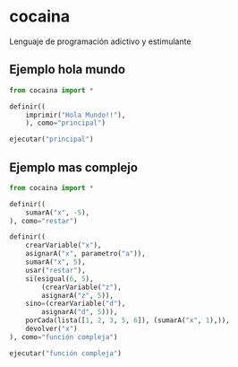 # cocaina
Lenguaje de programación adictivo y estimulante

## Ejemplo hola mundo
```python
from cocaina import *

definir((
	imprimir("Hola Mundo!!"),
	), como="principal")

ejecutar("principal")
```

## Ejemplo mas complejo
```python
from cocaina import *

definir((
    sumarA("x", -5),
), como="restar")

definir((
    crearVariable("x"),
    asignarA("x", parametro("a")),
    sumarA("x", 5),
    usar("restar"),
    si(esigual(6, 5),
        (crearVariable("z"),
        asignarA("z", 5)),
    sino=(crearVariable("d"),
        asignarA("d", 5))),
    porCada(lista([1, 2, 3, 5, 6]), (sumarA("x", 1),)),
    devolver("x")
), como="función compleja")

ejecutar("función compleja")
```
